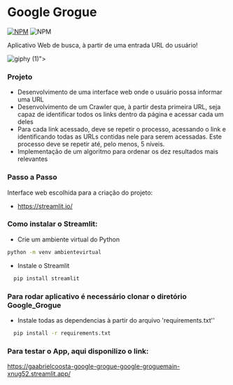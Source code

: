 # Google Grogue 

[![NPM](https://img.shields.io/npm/l/react)](https://github.com/GaabrielCoosta/Changelle_HandTalk/blob/main/LICENSE)
![NPM](https://img.shields.io/static/v1?label=Python&message=3.10&color=<COLOR>&logo=python)

Aplicativo Web de busca, à partir de uma entrada URL do usuário!

<p align="center">
  
  ![giphy (1)](https://user-images.githubusercontent.com/108695592/231829298-0d0d2dbd-7300-44b7-bc4f-c49a20eafd38.gif)">

</p>

### Projeto

  - Desenvolvimento de uma interface web onde o usuário possa informar uma URL
  - Desenvolvimento de um Crawler que, à partir desta primeira URL, seja capaz de identificar todos os links dentro da página e acessar cada um deles
  -  Para cada link acessado, deve se repetir o processo, acessando o link e identificando todas as URLs contidas nele para serem acessadas. Este processo       deve se repetir até, pelo menos, 5 níveis.
  - Implementação de um algoritmo para ordenar os dez resultados mais relevantes

### Passo a Passo

Interface web escolhida para a criação do projeto:
  - https://streamlit.io/
  
### Como instalar o Streamlit:
  - Crie um ambiente virtual do Python
```bash
python -m venv ambientevirtual
```
  - Instale o Streamlit
```bash
  pip install streamlit
```

### Para rodar aplicativo é necessário clonar o diretório Google_Grogue
  - Instale todas as dependencias à partir do arquivo 'requirements.txt''
```bash
  pip install -r requirements.txt
```

### Para testar o App, aqui disponilizo o link:

https://gaabrielcoosta-google-grogue-google-groguemain-xnug52.streamlit.app/


